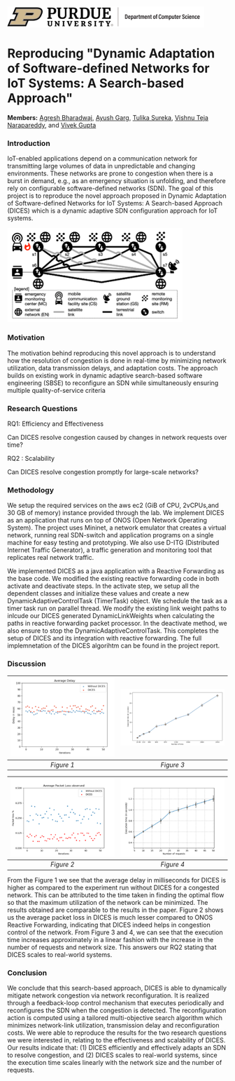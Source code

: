 <img src="images/purdue-cs-logo.jpg" alt="drawing" width="450"/>

# Reproducing "Dynamic Adaptation of Software-defined Networks for IoT Systems: A Search-based Approach"

**Members:** [Agresh Bharadwaj](https://www.linkedin.com/in/agreshb/), [Ayush Garg](linkedin.com/in/ayushgarg99/), [Tulika Sureka](https://www.linkedin.com/in/tulikasureka/), [Vishnu Teja Narapareddy](https://www.linkedin.com/in/vishnu-teja-n/), and [Vivek Gupta](https://www.linkedin.com/in/guptav96/)

### Introduction
IoT-enabled applications depend on a communication network for transmitting large volumes of data in unpredictable and changing environments. 
These networks are prone to congestion when there is a burst in demand, e.g., as an emergency situation is unfolding, and therefore rely on configurable software-defined networks (SDN). The goal of this project is to reproduce the novel approach proposed in Dynamic Adaptation of Software-defined Networks for IoT Systems: A Search-based Approach (DICES) which is a dynamic adaptive SDN configuration approach for IoT systems.
<p float="center" >
  <img src="images/EMS_DESIGN.png" alt="Example of an Emergency Monitoring System IoT Network" width="400"/>   
 
</p>

### Motivation
The motivation behind reproducing this novel approach is to understand how the resolution of congestion is done in real-time by minimizing network utilization, data transmission delays, and adaptation costs. 
The approach builds on existing work in dynamic adaptive search-based software engineering (SBSE) to reconfigure an SDN while simultaneously ensuring multiple quality-of-service criteria

### Research Questions
RQ1: Efficiency and Effectiveness

Can DICES resolve congestion caused by changes in network requests over time?

RQ2 : Scalability

Can DICES resolve congestion promptly for large-scale networks?

### Methodology

We setup the required services on the aws ec2 (GiB of CPU, 2vCPUs,and 30 GB of memory) instance provided through the lab. We implement DICES as an application that runs on top of ONOS (Open Network Operating System). The project uses Mininet, a network emulator that creates a virtual network, running real SDN-switch and application programs on a single machine for easy testing and prototyping. We also use D-ITG (Distributed Internet Traffic Generator), a traffic generation and monitoring tool that replicates real network traffic. 

We implemented DICES as a java application with a Reactive Forwarding as the base code. We modified the existing reactive forwarding code in both activate and deactivate steps. In the activate step, we setup all the dependent classes and initialize these values and create a new DynamicAdaptiveControlTask (TimerTask) object. We schedule the task as a timer task run on parallel thread. We modify the existing link weight paths to inlcude our DICES generated DynamicLinkWeights when calculating the paths in reactive forwarding packet processor. In the deactivate method, we also ensure to stop the DynamicAdaptiveControlTask. This completes the setup of DICES and its integration with reactive forwarding. The full implemnetation of the DICES algorihtm can be found in the project report.


### Discussion

| ![](images/exp1_delay.png) | ![](images/exp2_links.png) | 
|:--:| :--: | 
| *Figure 1* | *Figure 3* | 


| ![](images/packetloss_exp1.png) | ![](images/exp2_request.png) | 
|:--:| :--: | 
| *Figure 2* | *Figure 4* | 

From the Figure 1 we see that the average delay in milliseconds for DICES is higher as compared to the experiment run without DICES for a congested network. This can be attributed to the time taken in finding the optimal flow so that the maximum utilization of the network can be minimized. The results obtained are comparable to the results in the paper. 
Figure 2 shows us the average packet loss in DICES is much lesser compared to ONOS Reactive Forwarding, indicating that DICES indeed helps in congestion control of the network.
From Figure 3 and 4, we can see that the execution time increases approximately in a linear fashion with the increase in the number of requests and network size. 
This answers our RQ2 stating that DICES scales to real-world systems.


### Conclusion
We conclude that this search-based approach, DICES is able to dynamically mitigate network congestion via network reconfiguration. It is realized through a feedback-loop control mechanism that executes periodically and reconfigures the SDN when the congestion is detected. The reconfiguration action is computed using a tailored multi-objective search algorithm which minimizes network-link utilization, transmission delay and reconfiguration costs. We were able to reproduce the results for the two research questions we were interested in, relating to the effectiveness and scalability of DICES. Our results indicate that: (1) DICES efficiently and effectively adapts an SDN to resolve congestion, and (2) DICES scales to real-world systems, since the execution time scales linearly with the network size and the number of requests.